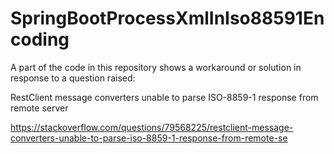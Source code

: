 # SpringBootProcessXmlInIso88591Encoding

A part of the code in this repository shows a workaround or solution in response to a question raised:

RestClient message converters unable to parse ISO-8859-1 response from remote server

https://stackoverflow.com/questions/79568225/restclient-message-converters-unable-to-parse-iso-8859-1-response-from-remote-se
